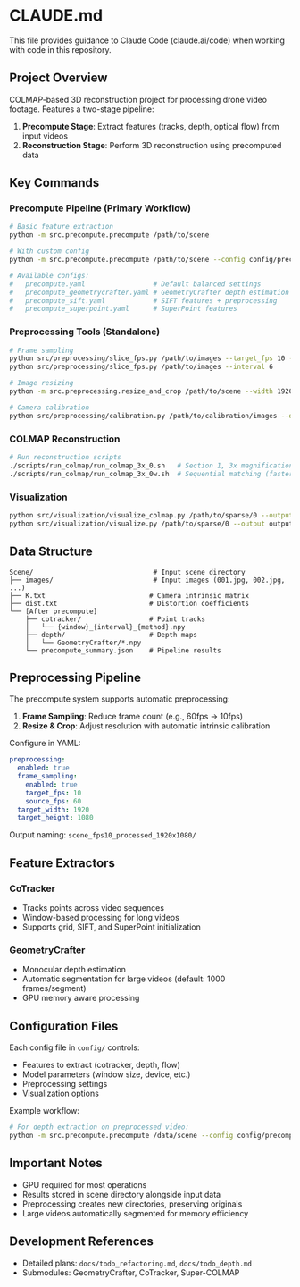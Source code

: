 # CLAUDE.md

This file provides guidance to Claude Code (claude.ai/code) when working with code in this repository.

## Project Overview

COLMAP-based 3D reconstruction project for processing drone video footage. Features a two-stage pipeline:
1. **Precompute Stage**: Extract features (tracks, depth, optical flow) from input videos
2. **Reconstruction Stage**: Perform 3D reconstruction using precomputed data

## Key Commands

### Precompute Pipeline (Primary Workflow)
```bash
# Basic feature extraction
python -m src.precompute.precompute /path/to/scene

# With custom config
python -m src.precompute.precompute /path/to/scene --config config/precompute_dense.yaml

# Available configs:
#   precompute.yaml                 # Default balanced settings
#   precompute_geometrycrafter.yaml # GeometryCrafter depth estimation
#   precompute_sift.yaml            # SIFT features + preprocessing
#   precompute_superpoint.yaml      # SuperPoint features
```

### Preprocessing Tools (Standalone)
```bash
# Frame sampling
python src/preprocessing/slice_fps.py /path/to/images --target_fps 10 --source_fps 60
python src/preprocessing/slice_fps.py /path/to/images --interval 6

# Image resizing
python -m src.preprocessing.resize_and_crop /path/to/scene --width 1920 --height 1080

# Camera calibration
python src/preprocessing/calibration.py /path/to/calibration/images --output_dir outputs/calibration
```

### COLMAP Reconstruction
```bash
# Run reconstruction scripts
./scripts/run_colmap/run_colmap_3x_0.sh   # Section 1, 3x magnification
./scripts/run_colmap/run_colmap_3x_0w.sh  # Sequential matching (faster)
```

### Visualization
```bash
python src/visualization/visualize_colmap.py /path/to/sparse/0 --output outputs/visualizations/colmap_viz.png
python src/visualization/visualize.py /path/to/sparse/0 --output outputs/visualizations/model.obj
```

## Data Structure

```
Scene/                              # Input scene directory
├── images/                         # Input images (001.jpg, 002.jpg, ...)
├── K.txt                          # Camera intrinsic matrix
├── dist.txt                       # Distortion coefficients
└── [After precompute]
    ├── cotracker/                 # Point tracks
    │   └── {window}_{interval}_{method}.npy
    ├── depth/                     # Depth maps
    │   └── GeometryCrafter/*.npy
    └── precompute_summary.json    # Pipeline results
```

## Preprocessing Pipeline

The precompute system supports automatic preprocessing:

1. **Frame Sampling**: Reduce frame count (e.g., 60fps → 10fps)
2. **Resize & Crop**: Adjust resolution with automatic intrinsic calibration

Configure in YAML:
```yaml
preprocessing:
  enabled: true
  frame_sampling:
    enabled: true
    target_fps: 10
    source_fps: 60
  target_width: 1920
  target_height: 1080
```

Output naming: `scene_fps10_processed_1920x1080/`

## Feature Extractors

### CoTracker
- Tracks points across video sequences
- Window-based processing for long videos
- Supports grid, SIFT, and SuperPoint initialization

### GeometryCrafter
- Monocular depth estimation
- Automatic segmentation for large videos (default: 1000 frames/segment)
- GPU memory aware processing

## Configuration Files

Each config file in `config/` controls:
- Features to extract (cotracker, depth, flow)
- Model parameters (window size, device, etc.)
- Preprocessing settings
- Visualization options

Example workflow:
```bash
# For depth extraction on preprocessed video:
python -m src.precompute.precompute /data/scene --config config/precompute_geometrycrafter.yaml
```

## Important Notes

- GPU required for most operations
- Results stored in scene directory alongside input data
- Preprocessing creates new directories, preserving originals
- Large videos automatically segmented for memory efficiency

## Development References

- Detailed plans: `docs/todo_refactoring.md`, `docs/todo_depth.md`
- Submodules: GeometryCrafter, CoTracker, Super-COLMAP